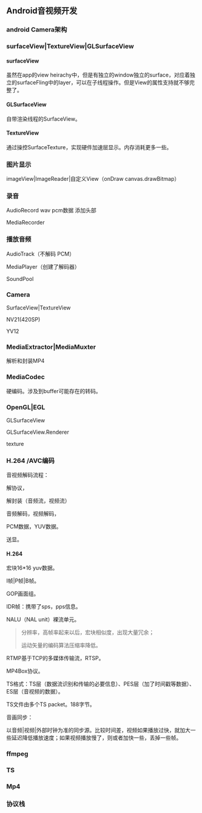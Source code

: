 ## Android音视频开发

### android Camera架构

### surfaceView|TextureView|GLSurfaceView

#### surfaceView

虽然在app的view heirachy中，但是有独立的window独立的surface，对应着独立的surfaceFling中的layer，可以在子线程操作。但是View的属性支持就不够完整了。

#### GLSurfaceView

自带渲染线程的SurfaceView。

#### TextureView

通过操控SurfaceTexture，实现硬件加速层显示。内存消耗更多一些。



### 图片显示

imageView|ImageReader|自定义View（onDraw canvas.drawBitmap）

### 录音

AudioRecord wav pcm数据 添加头部

MediaRecorder 

### 播放音频

AudioTrack（不解码 PCM）

MediaPlayer（创建了解码器）

SoundPool

### Camera

SurfaceView|TextureView

NV21(420SP)

YV12

### MediaExtractor|MediaMuxter

解析和封装MP4

### MediaCodec

硬编码。涉及到buffer可能存在的转码。



### OpenGL|EGL

GLSurfaceView

GLSurfaceView.Renderer

texture

### H.264 /AVC编码

音视频解码流程：

解协议，

解封装（音频流，视频流）

音频解码，视频解码，

PCM数据，YUV数据。

送显。



#### H.264

宏块16*16 yuv数据。

I帧|P帧|B帧。

GOP画面组。

IDR帧：携带了sps，pps信息。

NALU（NAL unit）裸流单元。

> 分辨率，高帧率起来以后，宏块相似度，出现大量冗余；
>
> 运动矢量的编码算法压缩率降低。



RTMP基于TCP的多媒体传输流，RTSP。

MP4Box协议。

TS格式：TS层（数据流识别和传输的必要信息）、PES层（加了时间戳等数据）、ES层（音视频的数据）。

TS文件由多个TS packet。188字节。

音画同步：

以音频|视频|外部时钟为准的同步源。比较时间差，视频如果播放过快，就加大一些延迟降低播放速度；如果视频播放慢了，则或者加快一些，丢掉一些帧。

### ffmpeg

### TS

### Mp4

### 协议栈

